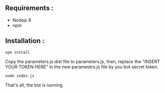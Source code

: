 ## Requirements :

- Nodejs 8
- npm

## Installation :

    npm install
    
Copy the parameters.js.dist file to parameters.js, then, replace the "INSERT YOUR TOKEN HERE" in the new parameters.js file by you bot secret token.

    node index.js
    
That's all, the bot is running.
